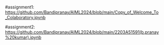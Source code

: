 #assignment1: https://github.com/Bandipranay/AIML2024/blob/main/Copy_of_Welcome_To_Colaboratory.ipynb

#assignment2: https://github.com/Bandipranay/AIML2024/blob/main/2203A51591(b.pranay%20kumar).ipynb

